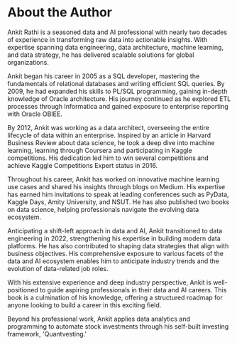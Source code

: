 # About the Author

Ankit Rathi is a seasoned data and AI professional with nearly two decades of experience in transforming raw data into actionable insights. With expertise spanning data engineering, data architecture, machine learning, and data strategy, he has delivered scalable solutions for global organizations.

Ankit began his career in 2005 as a SQL developer, mastering the fundamentals of relational databases and writing efficient SQL queries. By 2009, he had expanded his skills to PL/SQL programming, gaining in-depth knowledge of Oracle architecture. His journey continued as he explored ETL processes through Informatica and gained exposure to enterprise reporting with Oracle OBIEE.

By 2012, Ankit was working as a data architect, overseeing the entire lifecycle of data within an enterprise. Inspired by an article in Harvard Business Review about data science, he took a deep dive into machine learning, learning through Coursera and participating in Kaggle competitions. His dedication led him to win several competitions and achieve Kaggle Competitions Expert status in 2016.

Throughout his career, Ankit has worked on innovative machine learning use cases and shared his insights through blogs on Medium. His expertise has earned him invitations to speak at leading conferences such as PyData, Kaggle Days, Amity University, and NSUT. He has also published two books on data science, helping professionals navigate the evolving data ecosystem.

Anticipating a shift-left approach in data and AI, Ankit transitioned to data engineering in 2022, strengthening his expertise in building modern data platforms. He has also contributed to shaping data strategies that align with business objectives. His comprehensive exposure to various facets of the data and AI ecosystem enables him to anticipate industry trends and the evolution of data-related job roles.

With his extensive experience and deep industry perspective, Ankit is well-positioned to guide aspiring professionals in their data and AI careers. This book is a culmination of his knowledge, offering a structured roadmap for anyone looking to build a career in this exciting field.

Beyond his professional work, Ankit applies data analytics and programming to automate stock investments through his self-built investing framework, 'Quantvesting.'

